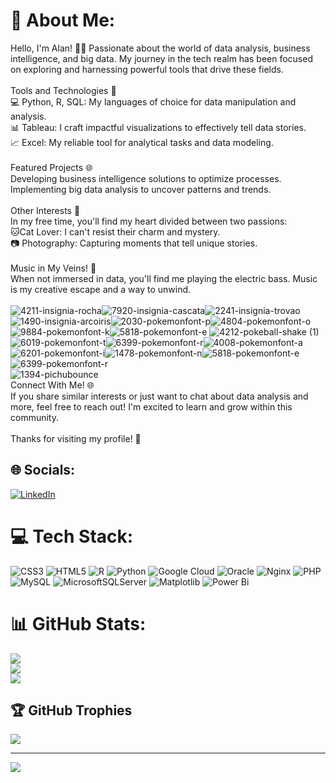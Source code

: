
# 💫 About Me:
Hello, I'm Alan! 👨‍💻 Passionate about the world of data analysis, business intelligence, and big data. My journey in the tech realm has been focused on exploring and harnessing powerful tools that drive these fields.<br><br>Tools and Technologies 🚀<br>💻 Python, R, SQL: My languages of choice for data manipulation and analysis.<br>📊 Tableau: I craft impactful visualizations to effectively tell data stories.<br>📈 Excel: My reliable tool for analytical tasks and data modeling.<br><br>Featured Projects 🌐<br>Developing business intelligence solutions to optimize processes.<br>Implementing big data analysis to uncover patterns and trends.<br><br>Other Interests 🌈<br>In my free time, you'll find my heart divided between two passions:<br>🐱Cat Lover: I can't resist their charm and mystery.<br>📷 Photography: Capturing moments that tell unique stories.<br><br>Music in My Veins! 🎸<br>When not immersed in data, you'll find me playing the electric bass. Music is my creative escape and a way to unwind.<br><br>![4211-insignia-rocha](https://github.com/RezgaVxR/RezgaVxR/assets/155941007/6341ce37-84d5-49ab-b93b-f2200333d75a)![7920-insignia-cascata](https://github.com/RezgaVxR/RezgaVxR/assets/155941007/b048f823-d1f9-449d-92ba-046a53d4f312)![2241-insignia-trovao](https://github.com/RezgaVxR/RezgaVxR/assets/155941007/406e22ae-cd93-45e2-9716-28db9a1fb651)![1490-insignia-arcoiris](https://github.com/RezgaVxR/RezgaVxR/assets/155941007/a719b69d-c7bd-47b2-bff5-ff8ee4e8a59b)![2030-pokemonfont-p](https://github.com/RezgaVxR/RezgaVxR/assets/155941007/f020e608-8c29-42ef-b8cc-6e4982b68a7e)![4804-pokemonfont-o](https://github.com/RezgaVxR/RezgaVxR/assets/155941007/1796bfca-3e7c-4387-b319-2f303e620ed0)![9884-pokemonfont-k](https://github.com/RezgaVxR/RezgaVxR/assets/155941007/5e887f83-8ed5-4668-ad5a-3c711cb9de8c)![5818-pokemonfont-e](https://github.com/RezgaVxR/RezgaVxR/assets/155941007/1334669e-0ae7-4492-a3b7-3d56bda2518c) ![4212-pokeball-shake (1)](https://github.com/RezgaVxR/RezgaVxR/assets/155941007/0f6d2b85-7e16-453b-8e23-b26ec0a54af8) 
![6019-pokemonfont-t](https://github.com/RezgaVxR/RezgaVxR/assets/155941007/743b5e97-243c-4692-975d-7bc264de4389)![6399-pokemonfont-r](https://github.com/RezgaVxR/RezgaVxR/assets/155941007/3078e356-00c5-48e9-9ccf-d1076792d852)![4008-pokemonfont-a](https://github.com/RezgaVxR/RezgaVxR/assets/155941007/1543fecb-8d7b-48ab-b7e6-786faefe0537)![6201-pokemonfont-i](https://github.com/RezgaVxR/RezgaVxR/assets/155941007/76499384-4f63-4700-9dd7-7ba1b2244cc2)![1478-pokemonfont-n](https://github.com/RezgaVxR/RezgaVxR/assets/155941007/7f0a3a45-eaae-4fd3-8754-3262baee8583)![5818-pokemonfont-e](https://github.com/RezgaVxR/RezgaVxR/assets/155941007/8222a558-48d4-46b4-b407-5cec5eaa705d)![6399-pokemonfont-r](https://github.com/RezgaVxR/RezgaVxR/assets/155941007/603ba0b7-79b5-4723-b60a-e97e9973f0f2)
<br>![1394-pichubounce](https://github.com/RezgaVxR/RezgaVxR/assets/155941007/9b4debae-62f7-4be3-91c0-fb432359073f)
<br>Connect With Me! 🌐<br>If you share similar interests or just want to chat about data analysis and more, feel free to reach out! I'm excited to learn and grow within this community.<br><br>Thanks for visiting my profile! 🚀

## 🌐 Socials:
[![LinkedIn](https://img.shields.io/badge/LinkedIn-%230077B5.svg?logo=linkedin&logoColor=white)](https://linkedin.com/in/alan-vargas-ramirez-21187a279) 

# 💻 Tech Stack:
![CSS3](https://img.shields.io/badge/css3-%231572B6.svg?style=for-the-badge&logo=css3&logoColor=white) ![HTML5](https://img.shields.io/badge/html5-%23E34F26.svg?style=for-the-badge&logo=html5&logoColor=white) ![R](https://img.shields.io/badge/r-%23276DC3.svg?style=for-the-badge&logo=r&logoColor=white) ![Python](https://img.shields.io/badge/python-3670A0?style=for-the-badge&logo=python&logoColor=ffdd54) ![Google Cloud](https://img.shields.io/badge/GoogleCloud-%234285F4.svg?style=for-the-badge&logo=google-cloud&logoColor=white) ![Oracle](https://img.shields.io/badge/Oracle-F80000?style=for-the-badge&logo=oracle&logoColor=white) ![Nginx](https://img.shields.io/badge/nginx-%23009639.svg?style=for-the-badge&logo=nginx&logoColor=white) ![PHP](https://img.shields.io/badge/php-%23777BB4.svg?style=for-the-badge&logo=php&logoColor=white) ![MySQL](https://img.shields.io/badge/mysql-%2300000f.svg?style=for-the-badge&logo=mysql&logoColor=white) ![MicrosoftSQLServer](https://img.shields.io/badge/Microsoft%20SQL%20Server-CC2927?style=for-the-badge&logo=microsoft%20sql%20server&logoColor=white) ![Matplotlib](https://img.shields.io/badge/Matplotlib-%23ffffff.svg?style=for-the-badge&logo=Matplotlib&logoColor=black) ![Power Bi](https://img.shields.io/badge/power_bi-F2C811?style=for-the-badge&logo=powerbi&logoColor=black)
# 📊 GitHub Stats:
![](https://github-readme-stats.vercel.app/api?username=RezgaVxR&theme=react&hide_border=false&include_all_commits=false&count_private=false)<br/>
![](https://github-readme-streak-stats.herokuapp.com/?user=RezgaVxR&theme=react&hide_border=false)<br/>
![](https://github-readme-stats.vercel.app/api/top-langs/?username=RezgaVxR&theme=react&hide_border=false&include_all_commits=false&count_private=false&layout=compact)

## 🏆 GitHub Trophies
![](https://github-profile-trophy.vercel.app/?username=RezgaVxR&theme=discord&no-frame=false&no-bg=true&margin-w=4)

---
[![](https://visitcount.itsvg.in/api?id=RezgaVxR&icon=2&color=3)](https://visitcount.itsvg.in)

<!-- Proudly created with GPRM ( https://gprm.itsvg.in ) -->
<!---
RezgaVxR/RezgaVxR is a ✨ special ✨ repository because its `README.md` (this file) appears on your GitHub profile.
You can click the Preview link to take a look at your changes.
--->
